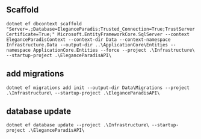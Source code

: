 ## Scaffold
`dotnet ef dbcontext scaffold "Server=.;Database=EleganceParadis;Trusted_Connection=True;TrustServerCertificate=True;" Microsoft.EntityFrameworkCore.SqlServer --context EleganceParadisContext --context-dir Data --context-namespace Infrastructure.Data --output-dir ..\ApplicationCore\Entities --namespace ApplicationCore.Entities --force --project .\Infrastructure\ --startup-project .\EleganceParadisAPI\`

## add migrations
`
 dotnet ef migrations add init --output-dir Data\Migrations --project .\Infrastructure\ --startup-project .\EleganceParadisAPI\
`

## database update
`dotnet ef database update --project .\Infrastructure\ --startup-project .\EleganceParadisAPI\`